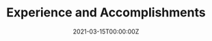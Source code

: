 ---
title: Experience and Accomplishments  # Add a page title.
summary:   # Add a page description.
headless: false
date: "2021-03-15T00:00:00Z"  # Add today's date.
type: "widget_page"  # Page type is a Widget Page
---